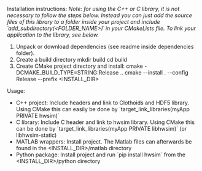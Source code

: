 Installation instructions:
*Note: for using the C++ or C library, it is not necessary to follow the steps below. Instead you can just add the source files of this library to a folder
inside your project and include ´add_subdirectory(<FOLDER_NAME>)´ in your CMakeLists file. To link your application to the library, see below.*

1. Unpack or download dependencies (see readme inside dependencies folder).
2. Create a build directory
    mkdir build
    cd build
3. Create CMake project directory and install:
    cmake -DCMAKE_BUILD_TYPE=STRING:Release ..
    cmake --install . --config Release --prefix <INSTALL_DIR>

Usage:

* C++ project:
  Include headers and link to Clothoids and HDF5 library. Using CMake this can easily be done by ´target_link_libraries(myApp PRIVATE hwsim)´
* C library:
  Include C header and link to hwsim library. Using CMake this can be done by ´target_link_libraries(myApp PRIVATE libhwsim)´ (or libhwsim-static)
* MATLAB wrappers:
  Install project. The Matlab files can afterwards be found in the <INSTALL_DIR>/matlab directory
* Python package:
  Install project and run ´pip install hwsim´ from the <INSTALL_DIR>/python directory